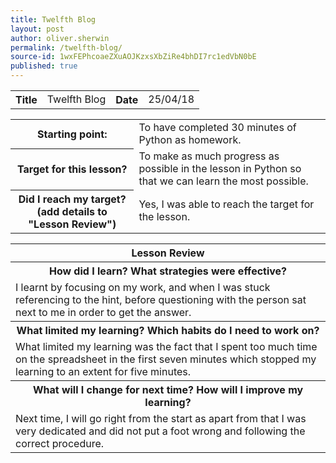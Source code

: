 ```yaml
---
title: Twelfth Blog
layout: post
author: oliver.sherwin
permalink: /twelfth-blog/
source-id: 1wxFEPhcoaeZXuAOJKzxsXbZiRe4bhDI7rc1edVbN0bE
published: true
---
```

<table>
  <tr>
    <th>Title</th>
    <td>Twelfth Blog</td>
    <th>Date</th>
    <td>25/04/18</td>
  </tr>
</table>


<table>
  <tr>
    <th>Starting point:</th>
    <td>To have completed 30 minutes of Python as homework.</td>
  </tr>
  <tr>
    <th>Target for this lesson?</th>
    <td>To make as much progress as possible in the lesson in Python so that we can learn the most possible.</td>
  </tr>
  <tr>
    <th>Did I reach my target?
(add details to "Lesson Review")</th>
    <td>Yes, I was able to reach the target for the lesson.</td>
  </tr>
</table>


<table>
  <tr>
    <th>Lesson Review</th>
  </tr>
  <tr>
    <th>How did I learn? What strategies were effective?</th>
  </tr>
  <tr>
    <td>I learnt by focusing on my work, and when I was stuck referencing to the hint, before questioning with the person sat next to me in order to get the answer.</td>
  </tr>
  <tr>
    <th>What limited my learning? Which habits do I need to work on?</th>
  </tr>
  <tr>
    <td>What limited my learning was the fact that I spent too much time on the spreadsheet in the first seven minutes which stopped my learning to an extent for five minutes.</td>
  </tr>
  <tr>
    <th>What will I change for next time? How will I improve my learning?</th>
  </tr>
  <tr>
    <td>Next time, I will go right from the start as apart from that I was very dedicated and did not put a foot wrong and following the correct procedure.</td>
  </tr>
</table>


